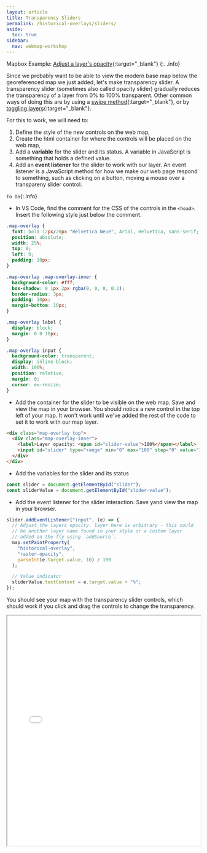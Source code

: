 ```yaml
---
layout: article
title: Transparency Sliders
permalink: /historical-overlays/sliders/
aside:
  toc: true
sidebar:
  nav: webmap-workshop
---
```


Mapbox Example: [Adjust a layer's opacity](https://docs.mapbox.com/mapbox-gl-js/example/adjust-layer-opacity/){:target="\_blank"}
{:. .info}

Since we probably want to be able to view the modern base map below the georeferenced map we just added, let's make transparency slider. A transparency slider (sometimes also called opacity slider) gradually reduces the transparency of a layer from 0% to 100% transparent. Other common ways of doing this are by using a [swipe method](https://github.com/mapbox/mapbox-gl-compare){:target="\_blank"}, or by [toggling layers](https://docs.mapbox.com/mapbox-gl-js/example/toggle-layers/){:target="\_blank"}.

For this to work, we will need to:

1.  Define the style of the new controls on the web map,
2.  Create the html container for where the controls will be placed on the web map,
3.  Add a **variable** for the slider and its status. A variable in JavaScript is something that holds a defined value.
4.  Add an **event listener** for the slider to work with our layer. An event listener is a JavaScript method for how we make our web page respond to something, such as clicking on a button, moving a mouse over a transpareny slider control.

`To Do`{:.info}

- In VS Code, find the comment for the CSS of the controls in the `<head>`. Insert the following style just below the comment.

```css
.map-overlay {
  font: bold 12px/20px "Helvetica Neue", Arial, Helvetica, sans-serif;
  position: absolute;
  width: 25%;
  top: 0;
  left: 0;
  padding: 10px;
}

.map-overlay .map-overlay-inner {
  background-color: #fff;
  box-shadow: 0 1px 2px rgba(0, 0, 0, 0.2);
  border-radius: 3px;
  padding: 10px;
  margin-bottom: 10px;
}

.map-overlay label {
  display: block;
  margin: 0 0 10px;
}

.map-overlay input {
  background-color: transparent;
  display: inline-block;
  width: 100%;
  position: relative;
  margin: 0;
  cursor: ew-resize;
}
```

- Add the container for the slider to be visible on the web map. Save and view the map in your browser. You should notice a new control in the top left of your map. It won't work until we've added the rest of the code to set it to work with our map layer.

```html
<div class="map-overlay top">
  <div class="map-overlay-inner">
    <label>Layer opacity: <span id="slider-value">100%</span></label>
    <input id="slider" type="range" min="0" max="100" step="0" value="100" />
  </div>
</div>
```

- Add the variables for the slider and its status

```js
const slider = document.getElementById("slider");
const sliderValue = document.getElementById("slider-value");
```

- Add the event listener for the slider interaction. Save yand view the map in your browser.

```js
slider.addEventListener("input", (e) => {
  // Adjust the layers opacity. layer here is arbitrary - this could
  // be another layer name found in your style or a custom layer
  // added on the fly using `addSource`.
  map.setPaintProperty(
    "historical-overlay",
    "raster-opacity",
    parseInt(e.target.value, 10) / 100
  );

  // Value indicator
  sliderValue.textContent = e.target.value + "%";
});
```

You should see your map with the transparency slider controls, which should work if you click and drag the controls to change the transparency.

 <iframe height="600px" width="100%" src="/overlaying-the-past/maps/map03.html" title="Dislaying the map boilerplate with a historical map overlay and transparency slider"></iframe>
